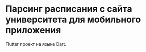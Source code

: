 # Парсинг расписания с сайта университета для мобильного приложения

Flutter проект на языке Dart.

